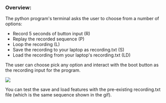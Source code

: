 ### Overview:

The python program's terminal asks the user to choose from a number of options:

* Record 5 seconds of button input (R)
* Replay the recorded sequence (P)
* Loop the recording (L)
* Save the recording to your laptop as recording.txt (S)
* Load the recording from your laptop's recording.txt (LD)

The user can choose pick any option and interact with the boot button as the recording input for the program.

![](lab3.gif)

You can test the save and load features with the pre-existing recording.txt file (which is the same sequence shown in the gif).